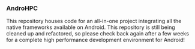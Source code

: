 ###     AndroHPC  ###
This repository houses code for an all-in-one project integrating all the native frameworks available on Android. This repository is still being cleaned up and refactored, so please check back again after a few weeks for a complete high performance development environment for Android! 
